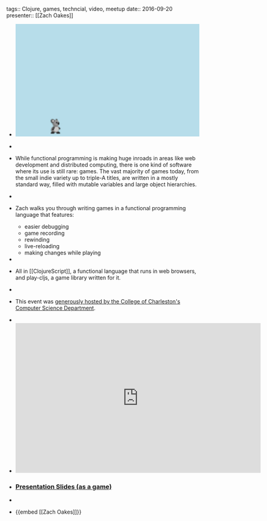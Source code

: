 tags:: Clojure, games, techncial, video, meetup
date:: 2016-09-20
presenter:: [[Zach Oakes]]

- ![Functional Game Development](../assets/FunctionalGameDevelopment.jpg)
-
- While functional programming is making huge inroads in areas like web development and distributed computing, there is one kind of software where its use is still rare: games. The vast majority of games today, from the small indie variety up to triple-A titles, are written in a mostly standard way, filled with mutable variables and large object hierarchies.
-
- Zach walks you through writing games in a functional programming language that features:
  
  * easier debugging
  * game recording
  * rewinding
  * live-reloading
  * making changes while playing
-
- All in [[ClojureScript]], a functional language that runs in web browsers, and play-cljs, a game library written for it.
-
- This event was [generously hosted by the College of Charleston's Computer Science Department](http://compsci.cofc.edu/).
-
- <iframe id="ytplayer" type="text/html" width="640" height="390"
    src="https://www.youtube.com/embed/vFbaUhCYO3Y?autoplay=0&origin=http://functional.sc"  frameborder="0"></iframe>
- ### [Presentation Slides (as a game)](https://oakes.github.io/functional-game-dev/)
-
- {{embed [[Zach Oakes]]}}